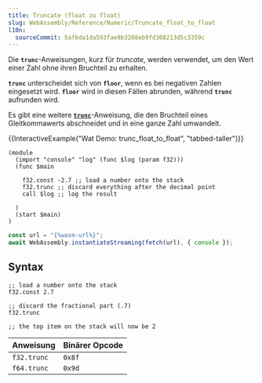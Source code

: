 ```yaml
---
title: Truncate (float zu float)
slug: WebAssembly/Reference/Numeric/Truncate_float_to_float
l10n:
  sourceCommit: 5af6da1da593fae9b3208eb9fd308213d5c3359c
---
```


Die **`trunc`**-Anweisungen, kurz für _truncate_, werden verwendet, um den Wert einer Zahl ohne ihren Bruchteil zu erhalten.

**`trunc`** unterscheidet sich von **`floor`**, wenn es bei negativen Zahlen eingesetzt wird. **`floor`** wird in diesen Fällen abrunden, während **`trunc`** aufrunden wird.

Es gibt eine weitere [**`trunc`**](/de/docs/WebAssembly/Reference/Numeric/Truncate_float_to_int)-Anweisung, die den Bruchteil eines Gleitkommawerts abschneidet und in eine ganze Zahl umwandelt.

{{InteractiveExample("Wat Demo: trunc_float_to_float", "tabbed-taller")}}

```wat interactive-example
(module
  (import "console" "log" (func $log (param f32)))
  (func $main

    f32.const -2.7 ;; load a number onto the stack
    f32.trunc ;; discard everything after the decimal point
    call $log ;; log the result

  )
  (start $main)
)
```

```js interactive-example
const url = "{%wasm-url%}";
await WebAssembly.instantiateStreaming(fetch(url), { console });
```

## Syntax

```wasm
;; load a number onto the stack
f32.const 2.7

;; discard the fractional part (.7)
f32.trunc

;; the top item on the stack will now be 2
```

| Anweisung   | Binärer Opcode |
| ----------- | -------------- |
| `f32.trunc` | `0x8f`         |
| `f64.trunc` | `0x9d`         |

